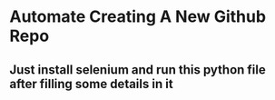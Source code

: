 # Automate Creating A New Github Repo

## Just install selenium and run this python file after filling some details in it
